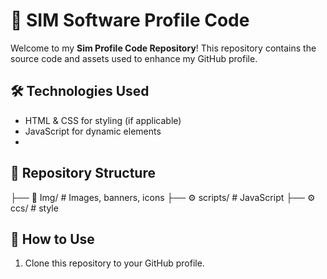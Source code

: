# 🚀 SIM Software Profile Code  

Welcome to my **Sim Profile Code Repository**! This repository contains the source code and assets used to enhance my GitHub profile.  

## 🛠️ Technologies Used  
- HTML & CSS for styling (if applicable)  
- JavaScript for dynamic elements
- 
## 📂 Repository Structure  
├── 🎨 Img/ # Images, banners, icons
├── ⚙️ scripts/ # JavaScript
├── ⚙️ ccs/ # style 

## 📖 How to Use  
1. Clone this repository to your GitHub profile.  
